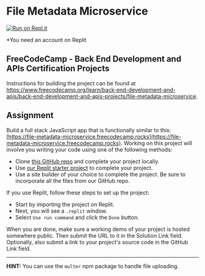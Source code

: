 # File Metadata Microservice

[![Run on Repl.it](https://replit.com/badge/github/The-Aldi-Tri/File-Metadata-Microservice)](https://replit.com/new/github/The-Aldi-Tri/File-Metadata-Microservice)

*You need an account on Replit


## FreeCodeCamp - Back End Development and APIs Certification Projects

Instructions for building the project can be found at https://www.freecodecamp.org/learn/back-end-development-and-apis/back-end-development-and-apis-projects/file-metadata-microservice.


## Assignment

Build a full stack JavaScript app that is functionally similar to this: [https://file-metadata-microservice.freecodecamp.rocks](https://file-metadata-microservice.freecodecamp.rocks). Working on this project will involve you writing your code using one of the following methods:

*   Clone [this GitHub repo](https://github.com/freeCodeCamp/boilerplate-project-filemetadata/) and complete your project locally.
*   Use [our Replit starter project](https://replit.com/github/freeCodeCamp/boilerplate-project-filemetadata) to complete your project.
*   Use a site builder of your choice to complete the project. Be sure to incorporate all the files from our GitHub repo.

If you use Replit, follow these steps to set up the project:

*   Start by importing the project on Replit.
*   Next, you will see a `.replit` window.
*   Select `Use run command` and click the `Done` button.

When you are done, make sure a working demo of your project is hosted somewhere public. Then submit the URL to it in the Solution Link field. Optionally, also submit a link to your project's source code in the GitHub Link field.

---

**HINT:** You can use the `multer` npm package to handle file uploading.
